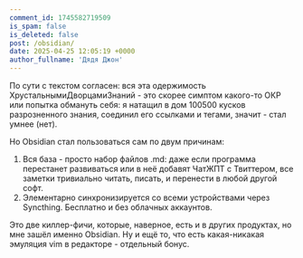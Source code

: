 ```yaml
---
comment_id: 1745582719509
is_spam: false
is_deleted: false
post: /obsidian/
date: 2025-04-25 12:05:19 +0000
author_fullname: 'Дядя Джон'
---
```


По сути с текстом согласен: вся эта одержимость ХрустальнымиДворцамиЗнаний - это скорее симптом какого-то ОКР или попытка обмануть себя: я натащил в дом 100500 кусков разрозненного знания, соединил его ссылками и тегами, значит - стал умнее (нет).

Но Obsidian стал пользоваться сам по двум причинам:

1. Вся база - просто набор файлов .md: даже если программа перестанет развиваться или в неё добавят ЧатЖПТ с Твиттером, все заметки тривиально читать, писать, и перенести в любой другой софт.
2. Элементарно синхронизируется со всеми устройствами через Syncthing. Бесплатно и без облачных аккаунтов.

Это две киллер-фичи, которые, наверное, есть и в других продуктах, но мне зашёл именно Obsidian. Ну и ещё то, что есть какая-никакая эмуляция vim в редакторе - отдельный бонус.
